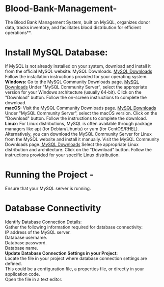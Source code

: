 # Blood-Bank-Management-
The Blood Bank Management System, built on MySQL, organizes donor data, tracks inventory, and facilitates blood distribution for efficient operations**.

# Install MySQL Database:

If MySQL is not already installed on your system, download and install it from the official MySQL website: MySQL Downloads. 
<a href="https://www.mysql.com/downloads/" target="_blank" title=" MySQL Downloads"> MySQL Downloads</a><br>
Follow the installation instructions provided for your operating system.<br>
**Windows:**
Go to the MySQL Community Downloads page. <a href="https://www.mysql.com/downloads/" target="_blank" title=" MySQL Downloads"> MySQL Downloads</a>
Under "MySQL Community Server", select the appropriate version for your Windows architecture (usually 64-bit).
Click on the "Download" button.
Follow the on-screen instructions to complete the download.<br>
**macOS:**
Visit the MySQL Community Downloads page. <a href="https://www.mysql.com/downloads/" target="_blank" title=" MySQL Downloads"> MySQL Downloads</a>
Under "MySQL Community Server", select the macOS version.
Click on the "Download" button.
Follow the instructions to complete the download.<br> 
**Linux:**
For Linux distributions, MySQL is often available through package managers like apt (for Debian/Ubuntu) or yum (for CentOS/RHEL).
Alternatively, you can download the MySQL Community Server for Linux from the MySQL website and install it manually.
Visit the MySQL Community Downloads page.<a href="https://www.mysql.com/downloads/" target="_blank" title=" MySQL Downloads"> MySQL Downloads</a>
Select the appropriate Linux distribution and architecture.
Click on the "Download" button.
Follow the instructions provided for your specific Linux distribution.
# Running the Project -
Ensure that your MySQL server is running.

# Database Connectivity
Identify Database Connection Details:<br>
Gather the following information required for database connectivity:<br>
IP address of the MySQL server.<br>
Database username.<br>
Database password.<br>
Database name.<br>
**Update Database Connection Settings in your Project:**<br>
Locate the file in your project where database connection settings are defined.<br>
This could be a configuration file, a properties file, or directly in your application code.<br>
Open the file in a text editor.<br>
